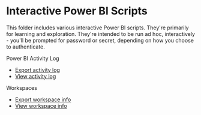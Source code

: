 # Interactive Power BI Scripts

This folder includes various interactive Power BI scripts. They're primarily for learning and exploration. They're intended to be run ad hoc, interactively - you'll be prompted for password or secret, depending on how you choose to authenticate.

Power BI Activity Log
- [Export activity log](Activity-Log-Export.ipynb)
- [View activity log](Activity-Log-View.ipynb)

Workspaces
- [Export workspace info](Workspaces-Export.ipynb)
- [View workspace info](Workspaces-View.ipynb)
